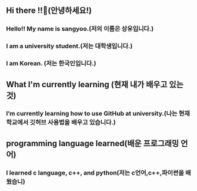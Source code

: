 ## Hi there !!👋(안녕하세요!)
### Hello!! My name is sangyoo.(저의 이름은 상유입니다.)
### I am a university student.(저는 대학생입니다.)
### I am Korean. (저는 한국인입니다.)

## What I'm currently learning (현재 내가 배우고 있는 것)
### I’m currently learning how to use GitHub at university.(나는 현재 학교에서 깃허브 사용법을 배우고 있습니다.)

## programming language learned(배운 프로그래밍 언어)
### I learned c language, c++, and python(저는 c언어,c++,파이썬을 배웠습니)
<!--
**sangyoo-maker/sangyoo-maker** is a ✨ _special_ ✨ repository because its `README.md` (this file) appears on your GitHub profile.

Here are some ideas to get you started:

- 🔭 I’m currently working on ...
- 🌱 I’m currently learning ...
- 👯 I’m looking to collaborate on ...
- 🤔 I’m looking for help with ...
- 💬 Ask me about ...
- 📫 How to reach me: ...
- 😄 Pronouns: ...
- ⚡ Fun fact: ...
-->
